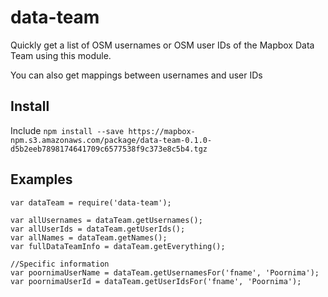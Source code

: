 # data-team
Quickly get a list of OSM usernames or OSM user IDs of the Mapbox Data Team using this module.

You can also get mappings between usernames and user IDs

## Install

Include 
`npm install --save https://mapbox-npm.s3.amazonaws.com/package/data-team-0.1.0-d5b2eeb7898174641709c6577538f9c373e8c5b4.tgz`


## Examples

```
var dataTeam = require('data-team');

var allUsernames = dataTeam.getUsernames();
var allUserIds = dataTeam.getUserIds();
var allNames = dataTeam.getNames();
var fullDataTeamInfo = dataTeam.getEverything();

//Specific information
var poornimaUserName = dataTeam.getUsernamesFor('fname', 'Poornima');
var poornimaUserId = dataTeam.getUserIdsFor('fname', 'Poornima');
```
